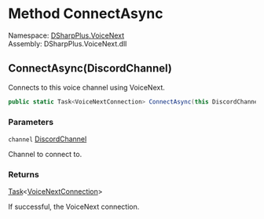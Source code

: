 # Method ConnectAsync

Namespace: [DSharpPlus.VoiceNext](DSharpPlus.VoiceNext.md)  
Assembly: DSharpPlus.VoiceNext.dll

## <a id="DSharpPlus_VoiceNext_DiscordClientExtensions_ConnectAsync_DSharpPlus_Entities_DiscordChannel_"></a>ConnectAsync\(DiscordChannel\)

Connects to this voice channel using VoiceNext.

```csharp
public static Task<VoiceNextConnection> ConnectAsync(this DiscordChannel channel)
```

### Parameters

`channel` [DiscordChannel](DSharpPlus.Entities.DiscordChannel.md)

Channel to connect to.

### Returns

[Task](https://learn.microsoft.com/dotnet/api/system.threading.tasks.task\-1)<[VoiceNextConnection](DSharpPlus.VoiceNext.VoiceNextConnection.md)\>

If successful, the VoiceNext connection.

